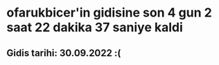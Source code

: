 # ofarukbicer'in gidisine son 4 gun 2 saat 22 dakika 37 saniye kaldi

## Gidis tarihi: 30.09.2022 :(